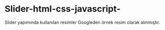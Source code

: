 # Slider-html-css-javascript-
Slider yapımında kullanılan resimler Googleden örnek resim olarak alınmıştır.
